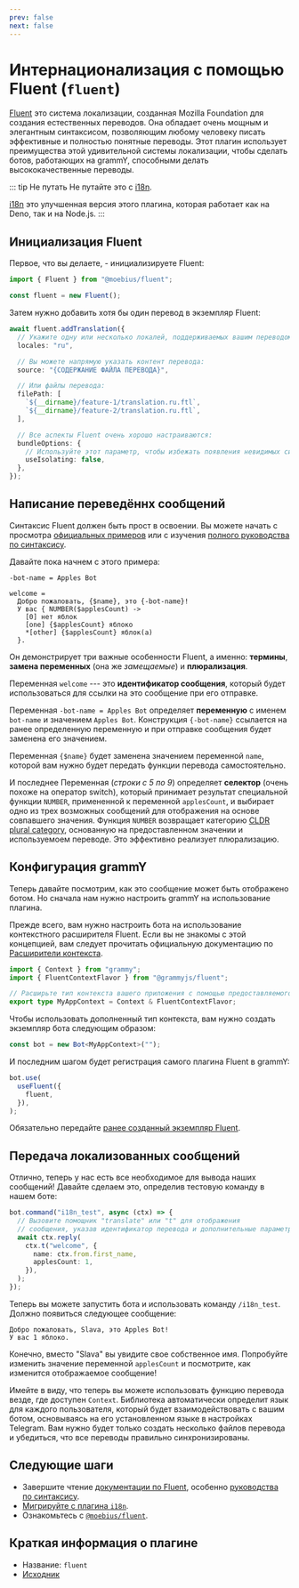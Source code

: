 ```yaml
---
prev: false
next: false
---
```


# Интернационализация с помощью Fluent (`fluent`)

[Fluent](https://projectfluent.org/) это система локализации, созданная Mozilla
Foundation для создания естественных переводов. Она обладает очень мощным и
элегантным синтаксисом, позволяющим любому человеку писать эффективные и
полностью понятные переводы. Этот плагин использует преимущества этой
удивительной системы локализации, чтобы сделать ботов, работающих на grammY,
способными делать высококачественные переводы.

::: tip Не путать Не путайте это с [i18n](./i18n).

[i18n](./i18n) это улучшенная версия этого плагина, которая работает как на
Deno, так и на Node.js.
:::

## Инициализация Fluent

Первое, что вы делаете, - инициализируете Fluent:

```ts
import { Fluent } from "@moebius/fluent";

const fluent = new Fluent();
```

Затем нужно добавить хотя бы один перевод в экземпляр Fluent:

```ts
await fluent.addTranslation({
  // Укажите одну или несколько локалей, поддерживаемых вашим переводом:
  locales: "ru",

  // Вы можете напрямую указать контент перевода:
  source: "{СОДЕРЖАНИЕ ФАЙЛА ПЕРЕВОДА}",

  // Или файлы перевода:
  filePath: [
    `${__dirname}/feature-1/translation.ru.ftl`,
    `${__dirname}/feature-2/translation.ru.ftl`,
  ],

  // Все аспекты Fluent очень хорошо настраиваются:
  bundleOptions: {
    // Используйте этот параметр, чтобы избежать появления невидимых символов вокруг размещаемых объектов.
    useIsolating: false,
  },
});
```

## Написание переведённх сообщений

Синтаксис Fluent должен быть прост в освоении. Вы можете начать с просмотра
[официальных примеров](https://projectfluent.org/#examples) или с изучения
[полного руководства по синтаксису](https://projectfluent.org/fluent/guide/).

Давайте пока начнем с этого примера:

```ftl
-bot-name = Apples Bot

welcome =
  Добро пожаловать, {$name}, это {-bot-name}!
  У вас { NUMBER($applesCount) ->
    [0] нет яблок
    [one] {$applesCount} яблоко
    *[other] {$applesCount} яблок(а)
  }.
```

Он демонстрирует три важные особенности Fluent, а именно: **термины**, **замена
переменных** (она же _замещаемые_) и **плюрализация**.

Переменная `welcome` --- это **идентификатор сообщения**, который будет
использоваться для ссылки на это сообщение при его отправке.

Переменная `-bot-name = Apples Bot` определяет **переменную** с именем
`bot-name` и значением `Apples Bot`. Конструкция `{-bot-name}` ссылается на
ранее определенную переменную и при отправке сообщения будет заменена его
значением.

Переменная `{$name}` будет заменена значением переменной `name`, которой вам
нужно будет передать функции перевода самостоятельно.

И последнее Переменная (_строки с 5 по 9_) определяет **селектор** (очень похоже
на оператор switch), который принимает результат специальной функции `NUMBER`,
примененной к переменной `applesCount`, и выбирает одно из трех возможных
сообщений для отображения на основе совпавшего значения. Функция `NUMBER`
возвращает категорию
[CLDR plural category](https://www.unicode.org/cldr/cldr-aux/charts/30/supplemental/language_plural_rules.html),
основанную на предоставленном значении и используемоем переводе. Это эффективно
реализует плюрализацию.

## Конфигурация grammY

Теперь давайте посмотрим, как это сообщение может быть отображено ботом. Но
сначала нам нужно настроить grammY на использование плагина.

Прежде всего, вам нужно настроить бота на использование контекстного расширителя
Fluent. Если вы не знакомы с этой концепцией, вам следует прочитать официальную
документацию по [Расширители контекста](../guide/context#расширители-контекста).

```ts
import { Context } from "grammy";
import { FluentContextFlavor } from "@grammyjs/fluent";

// Расширьте тип контекста вашего приложения с помощью предоставляемого расширителя контекста
export type MyAppContext = Context & FluentContextFlavor;
```

Чтобы использовать дополненный тип контекста, вам нужно создать экземпляр бота
следующим образом:

```ts
const bot = new Bot<MyAppContext>("");
```

И последним шагом будет регистрация самого плагина Fluent в grammY:

```ts
bot.use(
  useFluent({
    fluent,
  }),
);
```

Обязательно передайте [ранее созданный экземпляр Fluent](#инициализация-fluent).

## Передача локализованных сообщений

Отлично, теперь у нас есть все необходимое для вывода наших сообщений! Давайте
сделаем это, определив тестовую команду в нашем боте:

```ts
bot.command("i18n_test", async (ctx) => {
  // Вызовите помощник "translate" или "t" для отображения
  // сообщения, указав идентификатор перевода и дополнительные параметры:
  await ctx.reply(
    ctx.t("welcome", {
      name: ctx.from.first_name,
      applesCount: 1,
    }),
  );
});
```

Теперь вы можете запустить бота и использовать команду `/i18n_test`. Должно
появиться следующее сообщение:

```text
Добро пожаловать, Slava, это Apples Bot!
У вас 1 яблоко.
```

Конечно, вместо "Slava" вы увидите свое собственное имя. Попробуйте изменить
значение переменной `applesCount` и посмотрите, как изменится отображаемое
сообщение!

Имейте в виду, что теперь вы можете использовать функцию перевода везде, где
доступен `Context`. Библиотека автоматически определит язык для каждого
пользователя, который будет взаимодействовать с вашим ботом, основываясь на его
установленном языке в настройках Telegram. Вам нужно будет только создать
несколько файлов перевода и убедиться, что все переводы правильно
синхронизированы.

## Следующие шаги

- Завершите чтение [документации по Fluent](https://projectfluent.org/),
  особенно [руководства по синтаксису](https://projectfluent.org/fluent/guide/).
- [Мигрируйте с плагина `i18n`](https://github.com/grammyjs/fluent#i18n-plugin-replacement).
- Ознакомьтесь с [`@moebius/fluent`](https://github.com/the-moebius/fluent#readme).

## Краткая информация о плагине

- Название: `fluent`
- [Исходник](https://github.com/grammyjs/fluent)
